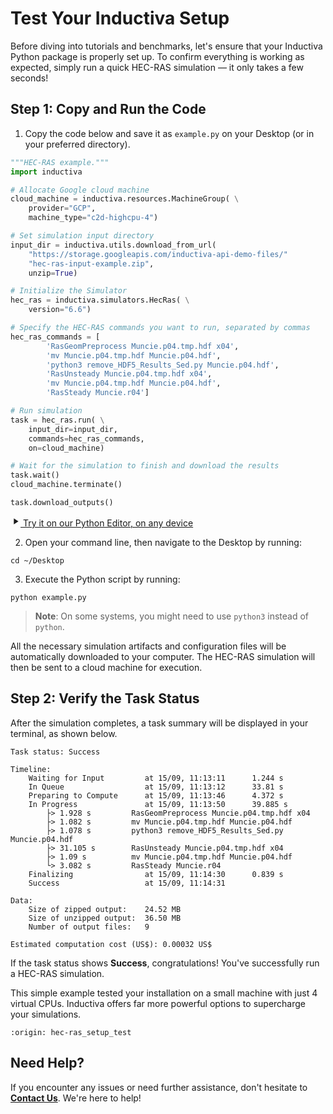 # Test Your Inductiva Setup
Before diving into tutorials and benchmarks, let's ensure that your Inductiva Python package is properly set up. To confirm everything is working as expected, simply run a quick HEC-RAS simulation — it only takes a few seconds!

## Step 1: Copy and Run the Code

1. Copy the code below and save it as `example.py` on your Desktop (or in your preferred directory).

```python
"""HEC-RAS example."""
import inductiva

# Allocate Google cloud machine
cloud_machine = inductiva.resources.MachineGroup( \
    provider="GCP",
    machine_type="c2d-highcpu-4")

# Set simulation input directory
input_dir = inductiva.utils.download_from_url(
    "https://storage.googleapis.com/inductiva-api-demo-files/"
    "hec-ras-input-example.zip",
    unzip=True)

# Initialize the Simulator
hec_ras = inductiva.simulators.HecRas( \
    version="6.6")

# Specify the HEC-RAS commands you want to run, separated by commas
hec_ras_commands = [
        'RasGeomPreprocess Muncie.p04.tmp.hdf x04',
        'mv Muncie.p04.tmp.hdf Muncie.p04.hdf',
        'python3 remove_HDF5_Results_Sed.py Muncie.p04.hdf',
        'RasUnsteady Muncie.p04.tmp.hdf x04',
        'mv Muncie.p04.tmp.hdf Muncie.p04.hdf',
        'RasSteady Muncie.r04']

# Run simulation
task = hec_ras.run( \
    input_dir=input_dir,
    commands=hec_ras_commands,
    on=cloud_machine)

# Wait for the simulation to finish and download the results
task.wait()
cloud_machine.terminate()

task.download_outputs()
```

<a href="https://console.inductiva.ai/editor?simulator_name=hec_ras" class="try-playground-button" target="_blank">
  <svg class="icon" xmlns="http://www.w3.org/2000/svg" width="16" height="16" viewBox="0 0 24 24" fill="currentColor">
    <path d="M8 5v14l11-7z"/>
  </svg>
  Try it on our Python Editor, on any device
</a>

2. Open your command line, then navigate to the Desktop by running:

```
cd ~/Desktop
```

3. Execute the Python script by running:

```
python example.py
```

> **Note**: On some systems, you might need to use `python3` instead of `python`.

All the necessary simulation artifacts and configuration files will be automatically downloaded to your computer. The HEC-RAS simulation will then be sent to a cloud machine for execution.

## Step 2: Verify the Task Status
After the simulation completes, a task summary will be displayed in your terminal, as shown below. 

```
Task status: Success

Timeline:
	Waiting for Input         at 15/09, 11:13:11      1.244 s
	In Queue                  at 15/09, 11:13:12      33.81 s
	Preparing to Compute      at 15/09, 11:13:46      4.372 s
	In Progress               at 15/09, 11:13:50      39.885 s
		├> 1.928 s         RasGeomPreprocess Muncie.p04.tmp.hdf x04
		├> 1.082 s         mv Muncie.p04.tmp.hdf Muncie.p04.hdf
		├> 1.078 s         python3 remove_HDF5_Results_Sed.py Muncie.p04.hdf
		├> 31.105 s        RasUnsteady Muncie.p04.tmp.hdf x04
		├> 1.09 s          mv Muncie.p04.tmp.hdf Muncie.p04.hdf
		└> 3.082 s         RasSteady Muncie.r04
	Finalizing                at 15/09, 11:14:30      0.839 s
	Success                   at 15/09, 11:14:31      

Data:
	Size of zipped output:    24.52 MB
	Size of unzipped output:  36.50 MB
	Number of output files:   9

Estimated computation cost (US$): 0.00032 US$
```

If the task status shows **Success**, congratulations! You've successfully run a HEC-RAS simulation.

This simple example tested your installation on a small machine with just 4 virtual CPUs. Inductiva offers far more powerful options to supercharge your simulations.

```{banner_small}
:origin: hec-ras_setup_test
```

## Need Help?
If you encounter any issues or need further assistance, don't hesitate to [**Contact Us**](mailto:support@inductiva.ai). We're here to help!
